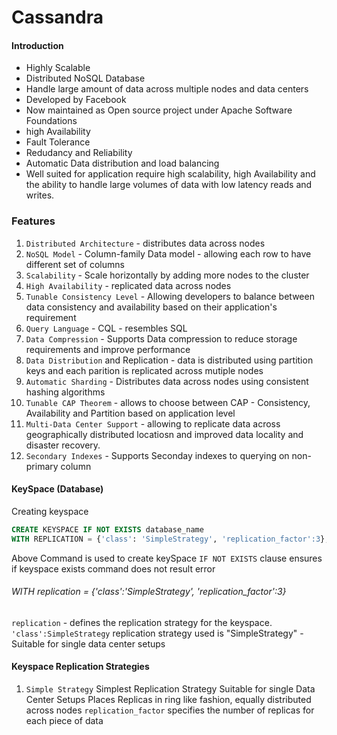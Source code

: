# Cassandra

#### Introduction

- Highly Scalable
- Distributed NoSQL Database
- Handle large amount of data across multiple nodes and data centers
- Developed by Facebook
- Now maintained as Open source project under Apache Software Foundations
- high Availability
- Fault Tolerance
- Redudancy and Reliability
- Automatic Data distribution and load balancing
- Well suited for application require high scalability, high Availability and the ability to handle large volumes of data with low latency reads and writes.

### Features

1. `Distributed Architecture` - distributes data across nodes
2. `NoSQL Model` - Column-family Data model - allowing each row to have different set of columns
3. `Scalability` - Scale horizontally by adding more nodes to the cluster
4. `High Availability` - replicated data across nodes
5. `Tunable Consistency Level` - Allowing developers to balance between data consistency and availability based on their application's requirement
6. `Query Language` - CQL - resembles SQL
7. `Data Compression` - Supports Data compression to reduce storage requirements and improve performance
8. `Data Distribution` and Replication - data is distributed using partition keys and each parition is replicated across mutiple nodes
9. `Automatic Sharding` - Distributes data across nodes using consistent hashing algorithms
10. `Tunable CAP Theorem` - allows to choose between CAP - Consistency, Availability and Partition based on application level
11. `Multi-Data Center Support` - allowing to replicate data across geographically distributed locatiosn and improved data locality and disaster recovery.
12. `Secondary Indexes` - Supports Seconday indexes to querying on non-primary column


#### KeySpace (Database)
Creating keyspace
```sql
CREATE KEYSPACE IF NOT EXISTS database_name 
WITH REPLICATION = {'class': 'SimpleStrategy', 'replication_factor':3};
``` 
Above Command is used to create keySpace
`IF NOT EXISTS` clause ensures if keyspace exists command does not result error
###### WITH replication = {'class':'SimpleStrategy', 'replication_factor':3} 
`replication` - defines the replication strategy for the keyspace.
`'class':SimpleStrategy` replication strategy used is "SimpleStrategy" - Suitable for single data center setups

#### Keyspace Replication Strategies
1. `Simple Strategy` 
Simplest Replication Strategy
Suitable for single Data Center Setups
Places Replicas in ring like fashion, equally distributed across nodes
`replication_factor` specifies the number of replicas for each piece of data
